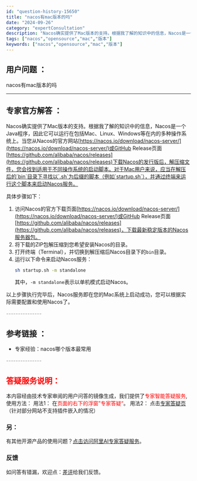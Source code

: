 ```yaml
---
id: "question-history-15650"
title: "nacos有mac版本的吗"
date: "2024-09-26"
category: "expertConsultation"
description: "Nacos确实提供了Mac版本的支持。根据我了解的知识中的信息，Nacos是一个Java程序，因此它可以运行在包括Mac、Linux、Windows等在内的多种操作系统上。当您从Nacos的官方网站[https://nacos.io/download/nacos-server/](https://n"
tags: ["nacos","opensource","mac","版本"]
keywords: ["nacos","opensource","mac","版本"]
---
```


## 用户问题 ： 
 nacos有mac版本的吗  

---------------
## 专家官方解答 ：

Nacos确实提供了Mac版本的支持。根据我了解的知识中的信息，Nacos是一个Java程序，因此它可以运行在包括Mac、Linux、Windows等在内的多种操作系统上。当您从Nacos的官方网站[https://nacos.io/download/nacos-server/](https://nacos.io/download/nacos-server/)或GitHub Release页面[https://github.com/alibaba/nacos/releases](https://github.com/alibaba/nacos/releases)下载Nacos的发行版后，解压缩文件，您会找到适用于不同操作系统的启动脚本。对于Mac用户来说，应当在解压后的`bin`目录下寻找以`.sh`为后缀的脚本（例如`startup.sh`），并通过终端来运行这个脚本来启动Nacos服务。

具体步骤如下：

1. 访问Nacos的官方下载页面[https://nacos.io/download/nacos-server/](https://nacos.io/download/nacos-server/)或GitHub Release页面[https://github.com/alibaba/nacos/releases](https://github.com/alibaba/nacos/releases)，下载最新稳定版本的Nacos服务器包。
2. 将下载的ZIP包解压缩到您希望安装Nacos的目录。
3. 打开终端（Terminal），并切换到解压缩后Nacos目录下的`bin`目录。
4. 运行以下命令来启动Nacos服务：
   ```bash
   sh startup.sh -m standalone
   ```
   其中，`-m standalone`表示以单机模式启动Nacos。

以上步骤执行完毕后，Nacos服务即在您的Mac系统上启动成功，您可以根据实际需要配置和使用Nacos了。


<font color="#949494">---------------</font> 


## 参考链接 ：

* 专家经验：nacos哪个版本最常用 


 <font color="#949494">---------------</font> 
 


## <font color="#FF0000">答疑服务说明：</font> 

本内容经由技术专家审阅的用户问答的镜像生成，我们提供了<font color="#FF0000">专家智能答疑服务</font>,使用方法：
用法1： 在<font color="#FF0000">页面的右下的浮窗”专家答疑“</font>。
用法2： 点击[专家答疑页](https://answer.opensource.alibaba.com/docs/intro)（针对部分网站不支持插件嵌入的情况）
### 另：


有其他开源产品的使用问题？[点击访问阿里AI专家答疑服务](https://answer.opensource.alibaba.com/docs/intro)。
### 反馈
如问答有错漏，欢迎点：[差评](https://ai.nacos.io/user/feedbackByEnhancerGradePOJOID?enhancerGradePOJOId=15702)给我们反馈。
